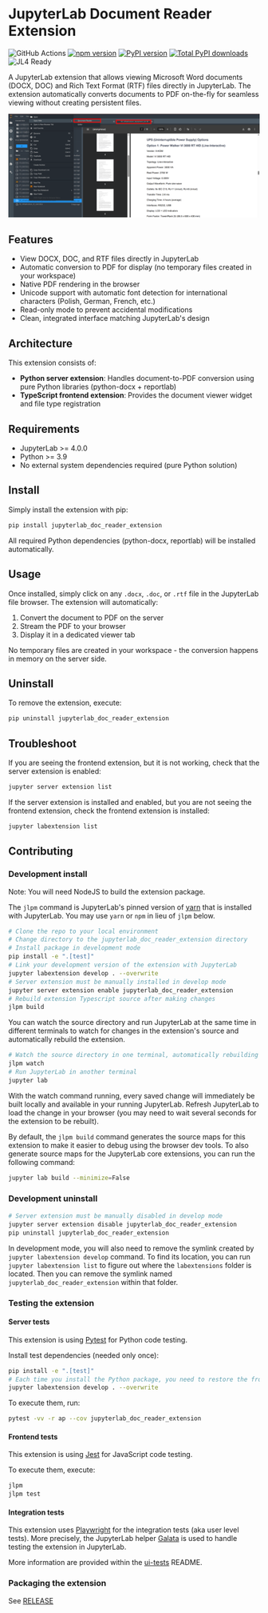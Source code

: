 # JupyterLab Document Reader Extension

![GitHub Actions](https://github.com/stellarshenson/jupyterlab_doc_reader_extension/actions/workflows/build.yml/badge.svg)
[![npm version](https://badge.fury.io/js/jupyterlab_doc_reader_extension.svg)](https://www.npmjs.com/package/jupyterlab_doc_reader_extension)
[![PyPI version](https://badge.fury.io/py/jupyterlab-doc-reader-extension.svg)](https://pypi.org/project/jupyterlab-doc-reader-extension/)
[![Total PyPI downloads](https://static.pepy.tech/badge/jupyterlab-doc-reader-extension)](https://pepy.tech/project/jupyterlab-doc-reader-extension)
![JL4 Ready](https://img.shields.io/badge/Jupyterlab%204-ready-blue)

A JupyterLab extension that allows viewing Microsoft Word documents (DOCX, DOC) and Rich Text Format (RTF) files directly in JupyterLab. The extension automatically converts documents to PDF on-the-fly for seamless viewing without creating persistent files.


![](./.resources/screenshot_1.png)

## Features

- View DOCX, DOC, and RTF files directly in JupyterLab
- Automatic conversion to PDF for display (no temporary files created in your workspace)
- Native PDF rendering in the browser
- Unicode support with automatic font detection for international characters (Polish, German, French, etc.)
- Read-only mode to prevent accidental modifications
- Clean, integrated interface matching JupyterLab's design

## Architecture

This extension consists of:
- **Python server extension**: Handles document-to-PDF conversion using pure Python libraries (python-docx + reportlab)
- **TypeScript frontend extension**: Provides the document viewer widget and file type registration

## Requirements

- JupyterLab >= 4.0.0
- Python >= 3.9
- No external system dependencies required (pure Python solution)

## Install

Simply install the extension with pip:

```bash
pip install jupyterlab_doc_reader_extension
```

All required Python dependencies (python-docx, reportlab) will be installed automatically.

## Usage

Once installed, simply click on any `.docx`, `.doc`, or `.rtf` file in the JupyterLab file browser. The extension will automatically:
1. Convert the document to PDF on the server
2. Stream the PDF to your browser
3. Display it in a dedicated viewer tab

No temporary files are created in your workspace - the conversion happens in memory on the server side.

## Uninstall

To remove the extension, execute:

```bash
pip uninstall jupyterlab_doc_reader_extension
```

## Troubleshoot

If you are seeing the frontend extension, but it is not working, check
that the server extension is enabled:

```bash
jupyter server extension list
```

If the server extension is installed and enabled, but you are not seeing
the frontend extension, check the frontend extension is installed:

```bash
jupyter labextension list
```

## Contributing

### Development install

Note: You will need NodeJS to build the extension package.

The `jlpm` command is JupyterLab's pinned version of
[yarn](https://yarnpkg.com/) that is installed with JupyterLab. You may use
`yarn` or `npm` in lieu of `jlpm` below.

```bash
# Clone the repo to your local environment
# Change directory to the jupyterlab_doc_reader_extension directory
# Install package in development mode
pip install -e ".[test]"
# Link your development version of the extension with JupyterLab
jupyter labextension develop . --overwrite
# Server extension must be manually installed in develop mode
jupyter server extension enable jupyterlab_doc_reader_extension
# Rebuild extension Typescript source after making changes
jlpm build
```

You can watch the source directory and run JupyterLab at the same time in different terminals to watch for changes in the extension's source and automatically rebuild the extension.

```bash
# Watch the source directory in one terminal, automatically rebuilding when needed
jlpm watch
# Run JupyterLab in another terminal
jupyter lab
```

With the watch command running, every saved change will immediately be built locally and available in your running JupyterLab. Refresh JupyterLab to load the change in your browser (you may need to wait several seconds for the extension to be rebuilt).

By default, the `jlpm build` command generates the source maps for this extension to make it easier to debug using the browser dev tools. To also generate source maps for the JupyterLab core extensions, you can run the following command:

```bash
jupyter lab build --minimize=False
```

### Development uninstall

```bash
# Server extension must be manually disabled in develop mode
jupyter server extension disable jupyterlab_doc_reader_extension
pip uninstall jupyterlab_doc_reader_extension
```

In development mode, you will also need to remove the symlink created by `jupyter labextension develop`
command. To find its location, you can run `jupyter labextension list` to figure out where the `labextensions`
folder is located. Then you can remove the symlink named `jupyterlab_doc_reader_extension` within that folder.

### Testing the extension

#### Server tests

This extension is using [Pytest](https://docs.pytest.org/) for Python code testing.

Install test dependencies (needed only once):

```sh
pip install -e ".[test]"
# Each time you install the Python package, you need to restore the front-end extension link
jupyter labextension develop . --overwrite
```

To execute them, run:

```sh
pytest -vv -r ap --cov jupyterlab_doc_reader_extension
```

#### Frontend tests

This extension is using [Jest](https://jestjs.io/) for JavaScript code testing.

To execute them, execute:

```sh
jlpm
jlpm test
```

#### Integration tests

This extension uses [Playwright](https://playwright.dev/docs/intro) for the integration tests (aka user level tests).
More precisely, the JupyterLab helper [Galata](https://github.com/jupyterlab/jupyterlab/tree/master/galata) is used to handle testing the extension in JupyterLab.

More information are provided within the [ui-tests](./ui-tests/README.md) README.

### Packaging the extension

See [RELEASE](RELEASE.md)
